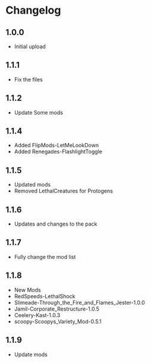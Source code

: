 # Changelog

## 1.0.0

- Initial upload

## 1.1.1

- Fix the files

## 1.1.2

- Update Some mods

## 1.1.4

- Added FlipMods-LetMeLookDown
- Added Renegades-FlashlightToggle

## 1.1.5

- Updated mods
- Removed LethalCreatures for Protogens

## 1.1.6

- Updates and changes to the pack

## 1.1.7

- Fully change the mod list

## 1.1.8
- New Mods
- RedSpeeds-LethalShock
- Slimeade-Through_the_Fire_and_Flames_Jester-1.0.0
- Jamil-Corporate_Restructure-1.0.5
- Ceelery-Kast-1.0.3
- scoopy-Scoopys_Variety_Mod-0.5.1

## 1.1.9
- Update mods

